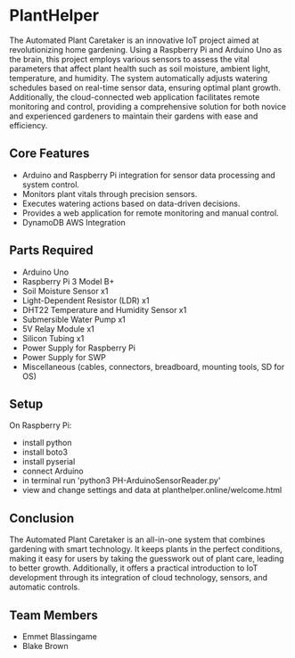 # PlantHelper
The Automated Plant Caretaker is an innovative IoT project aimed at revolutionizing home gardening. Using a Raspberry Pi and Arduino Uno as the brain, this project employs various sensors to assess the vital parameters that affect plant health such as soil moisture, ambient light, temperature, and humidity. The system automatically adjusts watering schedules based on real-time sensor data, ensuring optimal plant growth. Additionally, the cloud-connected web application facilitates remote monitoring and control, providing a comprehensive solution for both novice and experienced gardeners to maintain their gardens with ease and efficiency.

## Core Features
- Arduino and Raspberry Pi integration for sensor data processing and system control.
- Monitors plant vitals through precision sensors.
- Executes watering actions based on data-driven decisions.
- Provides a web application for remote monitoring and manual control.
- DynamoDB AWS Integration

## Parts Required
- Arduino Uno
- Raspberry Pi 3 Model B+
- Soil Moisture Sensor x1
- Light-Dependent Resistor (LDR) x1
- DHT22 Temperature and Humidity Sensor x1
- Submersible Water Pump x1
- 5V Relay Module x1
- Silicon Tubing x1
- Power Supply for Raspberry Pi
- Power Supply for SWP
- Miscellaneous (cables, connectors, breadboard, mounting tools, SD for OS)

## Setup
On Raspberry Pi:
- install python
- install boto3
- install pyserial
- connect Arduino
- in terminal run 'python3 PH-ArduinoSensorReader.py'
- view and change settings and data at planthelper.online/welcome.html

## Conclusion
The Automated Plant Caretaker is an all-in-one system that combines gardening with smart technology. It keeps plants in the perfect conditions, making it easy for users by taking the guesswork out of plant care, leading to better growth. Additionally, it offers a practical introduction to IoT development through its integration of cloud technology, sensors, and automatic controls.

## Team Members
- Emmet Blassingame
- Blake Brown
